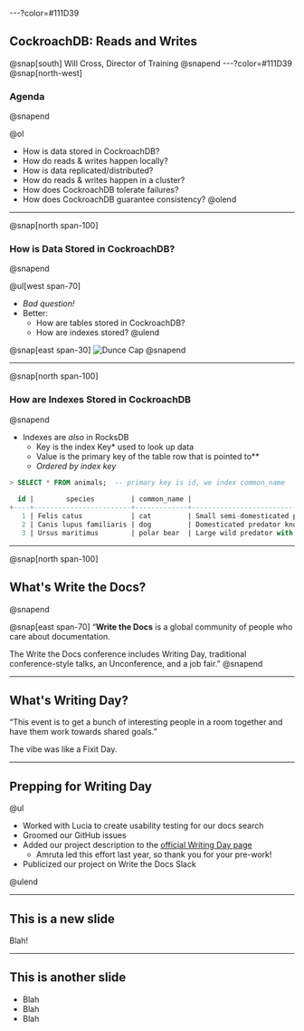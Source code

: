---?color=#111D39
## CockroachDB: Reads and Writes
@snap[south]
Will Cross, Director of Training
@snapend
---?color=#111D39
@snap[north-west]
### Agenda
@snapend

@ol
- How is data stored in CockroachDB?
- How do reads & writes happen locally?
- How is data replicated/distributed?
- How do reads & writes happen in a cluster?
- How does CockroachDB tolerate failures?
- How does CockroachDB guarantee consistency?
@olend
---
@snap[north span-100]
### How is Data Stored in CockroachDB?
@snapend

@ul[west span-70]
- *Bad question!*
- Better:
  - How are tables stored in CockroachDB?
  - How are indexes stored?
@ulend

@snap[east span-30]
![Dunce Cap](https://static.tvtropes.org/pmwiki/pub/images/dunce_hat.jpg)
@snapend

---

@snap[north span-100]
### How are Indexes Stored in CockroachDB
@snapend
- Indexes are _also_ in RocksDB
  - Key is the index Key\* used to look up data
  - Value is the primary key of the table row that is pointed to\*\*
  - *Ordered by index key*

```SQL
> SELECT * FROM animals;  -- primary key is id, we index common_name
                                   
  id |        species         | common_name |                                description
+----+------------------------+-------------+---------------------------------------------------------------------------+
   1 | Felis catus            | cat         | Small semi-domesticated predator known for its soft fur and sharp claws
   2 | Canis lupus familiaris | dog         | Domesticated predator known for its loyalty and intelligence
   3 | Ursus maritimus        | polar bear  | Large wild predator with white fur that lives mostly in the Arctic Circle
```


---


@snap[north span-100]
## What's Write the Docs?
@snapend

@snap[east span-70]
“**Write the Docs** is a global community of people who care about documentation.

The Write the Docs conference includes Writing Day, traditional conference-style talks, an Unconference, and a job fair.”
@snapend

---

## What's Writing Day?

“This event is to get a bunch of interesting people in a room together and have them work towards shared goals.”

The vibe was like a Fixit Day.

---

## Prepping for Writing Day

@ul

- Worked with Lucia to create usability testing for our docs search
- Groomed our GitHub issues
- Added our project description to the [official Writing Day page](https://www.writethedocs.org/conf/portland/2019/writing-day/#write-cockroachdb-docs)
    - Amruta led this effort last year, so thank you for your pre-work!
- Publicized our project on Write the Docs Slack

@ulend

---

## This is a new slide

Blah!

---

## This is another slide

- Blah
- Blah
- Blah
